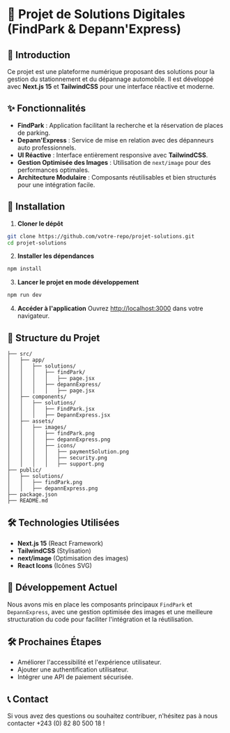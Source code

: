 # 🚗 Projet de Solutions Digitales (FindPark & Depann'Express)

## 📌 Introduction
Ce projet est une plateforme numérique proposant des solutions pour la gestion du stationnement et du dépannage automobile. Il est développé avec **Next.js 15** et **TailwindCSS** pour une interface réactive et moderne.

## ✨ Fonctionnalités
- **FindPark** : Application facilitant la recherche et la réservation de places de parking.
- **Depann'Express** : Service de mise en relation avec des dépanneurs auto professionnels.
- **UI Réactive** : Interface entièrement responsive avec **TailwindCSS**.
- **Gestion Optimisée des Images** : Utilisation de `next/image` pour des performances optimales.
- **Architecture Modulaire** : Composants réutilisables et bien structurés pour une intégration facile.

## 🚀 Installation
1. **Cloner le dépôt**
```bash
git clone https://github.com/votre-repo/projet-solutions.git
cd projet-solutions
```

2. **Installer les dépendances**
```bash
npm install
```

3. **Lancer le projet en mode développement**
```bash
npm run dev
```

4. **Accéder à l'application**
Ouvrez [http://localhost:3000](http://localhost:3000) dans votre navigateur.

## 📁 Structure du Projet
```
├── src/
│   ├── app/
│   │   ├── solutions/
│   │   │   ├── findPark/
│   │   │   │   ├── page.jsx
│   │   │   ├── depannExpress/
│   │   │   │   ├── page.jsx
│   ├── components/
│   │   ├── solutions/
│   │   │   ├── FindPark.jsx
│   │   │   ├── DepannExpress.jsx
│   ├── assets/
│   │   ├── images/
│   │   │   ├── findPark.png
│   │   │   ├── depannExpress.png
│   │   │   ├── icons/
│   │   │   │   ├── paymentSolution.png
│   │   │   │   ├── security.png
│   │   │   │   ├── support.png
├── public/
│   ├── solutions/
│   │   ├── findPark.png
│   │   ├── depannExpress.png
├── package.json
├── README.md
```

## 🛠️ Technologies Utilisées
- **Next.js 15** (React Framework)
- **TailwindCSS** (Stylisation)
- **next/image** (Optimisation des images)
- **React Icons** (Icônes SVG)

## 📌 Développement Actuel
Nous avons mis en place les composants principaux `FindPark` et `DepannExpress`, avec une gestion optimisée des images et une meilleure structuration du code pour faciliter l'intégration et la réutilisation.

## 🛠️ Prochaines Étapes
- Améliorer l'accessibilité et l'expérience utilisateur.
- Ajouter une authentification utilisateur.
- Intégrer une API de paiement sécurisée.

## 📞 Contact
Si vous avez des questions ou souhaitez contribuer, n'hésitez pas à nous contacter +243 (0) 82 80 500 18 !

